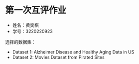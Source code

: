 # 第一次互评作业
* 姓名：黄奕棋
* 学号：3220220923

选择的数据集：
* Dataset 1: Alzheimer Disease and Healthy Aging Data in US
* Dataset 2: Movies Dataset from Pirated Sites
